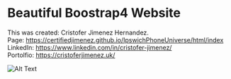 # Beautiful Boostrap4 Website
This was created: Cristofer Jimenez Hernandez. <br>
Page: https://certifiedjimenez.github.io/IpswichPhoneUniverse/html/index
LinkedIn: https://www.linkedin.com/in/cristofer-jimenez/ <br>
Portolfio: https://cristoferjimenez.uk/ <br>

![Alt Text](https://i.imgur.com/Y7Rrtzr.jpg)
